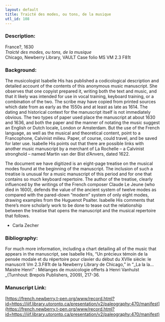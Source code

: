 ```yaml
---
layout: default
title: Traicté des modes, ou tons, de la musique
utl_id: 108
---
```


### Description:

France?, 1630<br>
_Traicté des modes, ou tons, de la musique_<br>
Chicago, Newberry Library, VAULT Case folio MS VM 2.3 F81t

### Background:

The musicologist Isabelle His has published a codicological description and detailed account of the contents of this anonymous music manuscript. She observes that one copyist prepared it, writing both the text and music, and that it likely was intended for use in vocal training, keyboard training, or a combination of the two. The scribe may have copied from printed sources which date from as early as the 1550s and at least as late as 1614. The dating and historical context for the manuscript itself is not immediately obvious. The two types of paper used place the manuscript at about 1630 and 1636, and both the paper and the manner of notating the music suggest an English or Dutch locale, London or Amsterdam. But the use of the French language, as well as the musical and theoretical content, point to a Francophone, Calvinist milieu. Paper, of course, could travel, and be saved for later use. Isabelle His points out that there are possible links with another music manuscript by a merchant of La Rochelle – a Calvinist stronghold – named Martin van der Bist d’Anvers, dated 1622.

The document we have digitized is an eight-page treatise on the musical modes found at the beginning of the manuscript. The inclusion of such a treatise is unusual for a music manuscript of this period and for one that contains so much keyboard repertoire. The author of the treatise, clearly influenced by the writings of the French composer Claude Le Jeune (who died in 1600), defends the value of the ancient system of twelve modes as compared with the pared-down “modern” system of only eight modes, drawing examples from the Huguenot Psalter. Isabelle His comments that there’s more scholarly work to be done to tease out the relationship between the treatise that opens the manuscript and the musical repertoire that follows.

- Carla Zecher

### Bibliography:

For much more information, including a chart detailing all of the music that appears in the manuscript, see Isabelle His, “Un précieux témoin de la pensée modale et du répertoire pour clavier du début du XVIIe siècle: le manuscrit Vm 2.3.F81t de la Newberry Library de Chicago,” in “_La la la... Maistre Henri” : Mélanges de musicologie offerts à Henri Vanhulst _(Turnhout: Brepols Publishers, 2009), 217-36.

### Manuscript Link:

[https://french.newberry.t-pen.org/www/record.html?id=https://iiif.library.utoronto.ca/presentation/v2/paleography:470/manifest](https://french.newberry.t-pen.org/www/record.html?id=https://iiif.library.utoronto.ca/presentation/v2/paleography:470/manifest)
